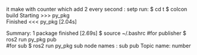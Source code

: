 it make with counter which add 2 every second :
setp run:
$ cd t
$ colcon build
Starting >>> py_pkg  
Finished <<< py_pkg [2.04s]          

Summary: 1 package finished [2.69s]
$ source ~/.bashrc
#for publisher
$ ros2 run py_pkg pub  
#for sub
$ ros2 run py_pkg sub
node names :
sub
pub
Topic name:
number
